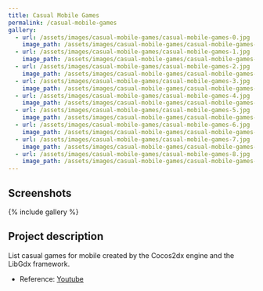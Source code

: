 ```yaml
---
title: Casual Mobile Games
permalink: /casual-mobile-games
gallery:
  - url: /assets/images/casual-mobile-games/casual-mobile-games-0.jpg
    image_path: /assets/images/casual-mobile-games/casual-mobile-games-0.jpg
  - url: /assets/images/casual-mobile-games/casual-mobile-games-1.jpg
    image_path: /assets/images/casual-mobile-games/casual-mobile-games-1.jpg
  - url: /assets/images/casual-mobile-games/casual-mobile-games-2.jpg
    image_path: /assets/images/casual-mobile-games/casual-mobile-games-2.jpg
  - url: /assets/images/casual-mobile-games/casual-mobile-games-3.jpg
    image_path: /assets/images/casual-mobile-games/casual-mobile-games-3.jpg
  - url: /assets/images/casual-mobile-games/casual-mobile-games-4.jpg
    image_path: /assets/images/casual-mobile-games/casual-mobile-games-4.jpg
  - url: /assets/images/casual-mobile-games/casual-mobile-games-5.jpg
    image_path: /assets/images/casual-mobile-games/casual-mobile-games-5.jpg
  - url: /assets/images/casual-mobile-games/casual-mobile-games-6.jpg
    image_path: /assets/images/casual-mobile-games/casual-mobile-games-6.jpg
  - url: /assets/images/casual-mobile-games/casual-mobile-games-7.jpg
    image_path: /assets/images/casual-mobile-games/casual-mobile-games-7.jpg
  - url: /assets/images/casual-mobile-games/casual-mobile-games-8.jpg
    image_path: /assets/images/casual-mobile-games/casual-mobile-games-8.jpg    
---
```


<h2>Screenshots</h2>
{% include gallery %}

<h2>Project description</h2>
List casual games for mobile created by the Cocos2dx engine and the LibGdx framework.

- Reference: [Youtube](https://www.youtube.com/watch?v=mBZMC6LH0fo&list=PL8PtsXBOJb8hsTWn-CfGjY-b1FmNEQJYW)
